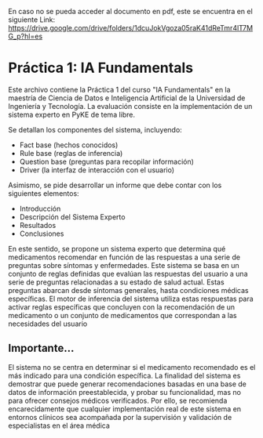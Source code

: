 En caso no se pueda acceder al documento en pdf, este se encuentra en el siguiente Link: https://drive.google.com/drive/folders/1dcuJokVgoza05raK41dReTmr4lT7MG_p?hl=es



<!DOCTYPE html>
<html lang="es">

<body>
    <h1>Práctica 1: IA Fundamentals</h1>
    <p>Este archivo contiene la Práctica 1 del curso "IA Fundamentals" en la maestría de Ciencia de Datos e Inteligencia Artificial de la Universidad de Ingeniería y Tecnología. La evaluación consiste en la implementación de un sistema experto en PyKE de tema libre.</p>
    <p>Se detallan los componentes del sistema, incluyendo:</p>
    <ul>
        <li>Fact base (hechos conocidos)</li>
        <li>Rule base (reglas de inferencia)</li>
        <li>Question base (preguntas para recopilar información)</li>
        <li>Driver (la interfaz de interacción con el usuario)</li>
    </ul>
    <p> Asimismo, se pide desarrollar un informe que debe contar con los siguientes elementos: </p>
    <ul>
        <li>Introducción</li>
        <li>Descripción del Sistema Experto</li>
        <li>Resultados </li>
        <li>Conclusiones </li>
    </ul>
    <p> En este sentido, se propone un sistema experto que determina qué medicamentos
recomendar en función de las respuestas a una serie de preguntas sobre síntomas y enfermedades. Este sistema se basa en un conjunto de reglas definidas que evalúan
las respuestas del usuario a una serie de preguntas relacionadas a su estado de salud actual.
Estas preguntas abarcan desde síntomas generales, hasta condiciones médicas específicas. El
motor de inferencia del sistema utiliza estas respuestas para activar reglas específicas que concluyen con la recomendación de un medicamento o un conjunto de medicamentos que correspondan a las necesidades del usuario </p>
    <h2> Importante... </h2>
<p>El sistema no se centra en determinar si el medicamento
recomendado es el más indicado para una condición específica. La finalidad del sistema es
demostrar que puede generar recomendaciones basadas en una base de datos de información
preestablecida, y probar su funcionalidad, mas no para ofrecer consejos médicos verificados.
Por ello, se recomienda encarecidamente que cualquier implementación real de este sistema en
entornos clínicos sea acompañada por la supervisión y validación de especialistas en el área
médica </p>
   
</body>
</html>
